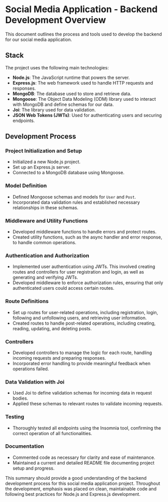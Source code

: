 # Social Media Application - Backend Development Overview

This document outlines the process and tools used to develop the backend for our social media application.

## Stack

The project uses the following main technologies:

- **Node.js**: The JavaScript runtime that powers the server.
- **Express.js**: The web framework used to handle HTTP requests and responses.
- **MongoDB**: The database used to store and retrieve data.
- **Mongoose**: The Object Data Modeling (ODM) library used to interact with MongoDB and define schemas for our data.
- **Joi**: The library used for data validation.
- **JSON Web Tokens (JWTs)**: Used for authenticating users and securing endpoints.

## Development Process

### Project Initialization and Setup

- Initialized a new Node.js project.
- Set up an Express.js server.
- Connected to a MongoDB database using Mongoose.

### Model Definition

- Defined Mongoose schemas and models for `User` and `Post`.
- Incorporated data validation rules and established necessary relationships in these schemas.

### Middleware and Utility Functions

- Developed middleware functions to handle errors and protect routes.
- Created utility functions, such as the async handler and error response, to handle common operations.

### Authentication and Authorization

- Implemented user authentication using JWTs. This involved creating routes and controllers for user registration and login, as well as generating and verifying JWTs.
- Developed middleware to enforce authorization rules, ensuring that only authenticated users could access certain routes.

### Route Definitions

- Set up routes for user-related operations, including registration, login, following and unfollowing users, and retrieving user information.
- Created routes to handle post-related operations, including creating, reading, updating, and deleting posts.

### Controllers

- Developed controllers to manage the logic for each route, handling incoming requests and preparing responses.
- Incorporated error handling to provide meaningful feedback when operations failed.

### Data Validation with Joi

- Used Joi to define validation schemas for incoming data in request bodies.
- Applied these schemas to relevant routes to validate incoming requests.

### Testing

- Thoroughly tested all endpoints using the Insomnia tool, confirming the correct operation of all functionalities.

### Documentation

- Commented code as necessary for clarity and ease of maintenance.
- Maintained a current and detailed README file documenting project setup and progress.

This summary should provide a good understanding of the backend development process for this social media application project. Throughout the development, emphasis was placed on clean, maintainable code and following best practices for Node.js and Express.js development.
